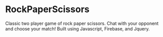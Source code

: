 # RockPaperScissors
Classic two player game of rock paper scissors. Chat with your opponent and choose your match!
Built using Javascript, Firebase, and Jquery. 
